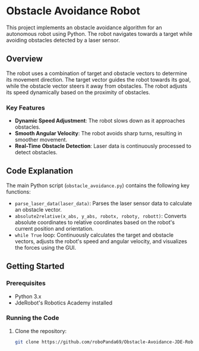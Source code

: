 # Obstacle Avoidance Robot

This project implements an obstacle avoidance algorithm for an autonomous robot using Python. The robot navigates towards a target while avoiding obstacles detected by a laser sensor.

## Overview

The robot uses a combination of target and obstacle vectors to determine its movement direction. The target vector guides the robot towards its goal, while the obstacle vector steers it away from obstacles. The robot adjusts its speed dynamically based on the proximity of obstacles.

### Key Features

- **Dynamic Speed Adjustment**: The robot slows down as it approaches obstacles.
- **Smooth Angular Velocity**: The robot avoids sharp turns, resulting in smoother movement.
- **Real-Time Obstacle Detection**: Laser data is continuously processed to detect obstacles.

## Code Explanation

The main Python script (`obstacle_avoidance.py`) contains the following key functions:

- `parse_laser_data(laser_data)`: Parses the laser sensor data to calculate an obstacle vector.
- `absolute2relative(x_abs, y_abs, robotx, roboty, robott)`: Converts absolute coordinates to relative coordinates based on the robot's current position and orientation.
- `while True` loop: Continuously calculates the target and obstacle vectors, adjusts the robot's speed and angular velocity, and visualizes the forces using the GUI.

## Getting Started

### Prerequisites

- Python 3.x
- JdeRobot's Robotics Academy installed

### Running the Code

1. Clone the repository:
   ```bash
   git clone https://github.com/roboPanda69/Obstacle-Avoidance-JDE-Robot.git

